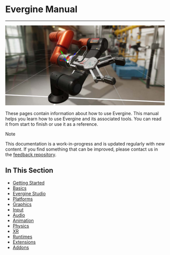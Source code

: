 # Evergine Manual

---

![Manual](images/manual.jpg)

These pages contain information about how to use Evergine. This manual helps you learn how to use Evergine and its associated tools. You can read it from start to finish or use it as a reference.

> [!Note]
> This documentation is a work-in-progress and is updated regularly with new content. If you find something that can be improved, please contact us in the [feedback repository](https://github.com/evergineteam/Feedback).

## In This Section

- [Getting Started](get_started/index.md)
- [Basics](basics/index.md)
- [Evergine Studio](evergine_studio/index.md)
- [Platforms](platforms/index.md)
- [Graphics](graphics/index.md)
- [Input](input/index.md)
- [Audio](audio/index.md)
- [Animation](animation/index.md)
- [Physics](physics/index.md)
- [XR](xr/index.md)
- [Runtimes](runtimes/index.md)
- [Extensions](extensions/index.md)
- [Addons](addons/index.md)